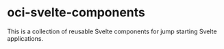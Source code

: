 # oci-svelte-components

This is a collection of reusable Svelte components
for jump starting Svelte applications.